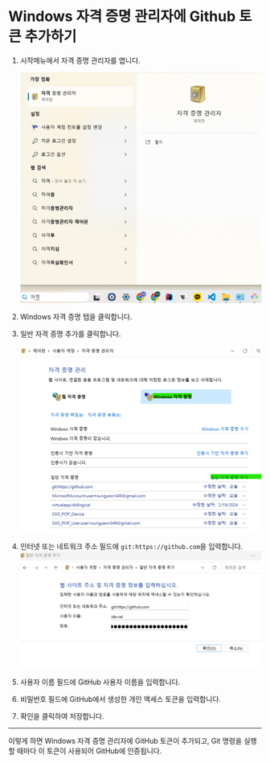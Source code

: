 # Windows 자격 증명 관리자에 Github 토큰 추가하기

1. 시작메뉴에서 자격 증명 관리자를 엽니다.

    ![alt text](image-26.png)

1. Windows 자격 증명 탭을 클릭합니다.

1. 일반 자격 증명 추가를 클릭합니다.

    ![alt text](image-27.png)

1. 인터넷 또는 네트워크 주소 필드에 `git:https://github.com`을 입력합니다.
    ![alt text](image-28.png)
1. 사용자 이름 필드에 GitHub 사용자 이름을 입력합니다.

1. 비밀번호 필드에 GitHub에서 생성한 개인 액세스 토큰을 입력합니다.

1. 확인을 클릭하여 저장합니다.
---
이렇게 하면 Windows 자격 증명 관리자에 GitHub 토큰이 추가되고,
Git 명령을 실행할 때마다 이 토큰이 사용되어 GitHub에 인증됩니다.